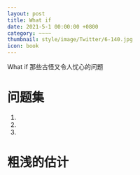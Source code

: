 ```yaml
---
layout: post
title: What if
date: 2021-5-1 00:00:00 +0800
category: ~~~~
thumbnail: style/image/Twitter/6-140.jpg
icon: book
---
```



What if 那些古怪又令人忧心的问题


# 问题集

1.

2.

3.




# 粗浅的估计









